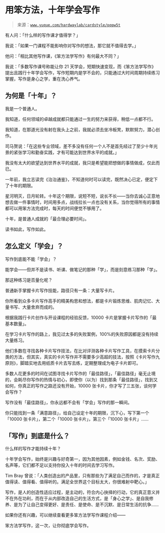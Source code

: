 # 用笨方法，十年学会写作

> 来源：[`www.yuque.com/hardwaylab/cardstyle/pqpw5t`](https://www.yuque.com/hardwaylab/cardstyle/pqpw5t)



有人问：「什么样的写作课才值得学？」 

我说：「如果一门课程不能影响你对写作的想法，那它就不值得去学。」 

他问：「相比其他写作课，《笨方法学写作》有何最大不同？」 

我说：「多数写作课号称能让你 21 天学会，短期快速变现，而《笨方法学写作》提出且践行十年学会写作，写作短期内是学不会的，只能通过大时间周期持续练习掌握，写作是身心之学，重在洗心养气。 

## 为何是「十年」？

 

我是一个普通人。 

我知道，任何领域的卓越成就都只能通过一生的努力来获得，稍低一点都不行。 

我知道，在那道光没有射在我头上之前，我就必须去坐冷板凳，默默努力，潜心创作。 

司马贺说：「在这些专业领域，差不多没有任何一个人不是首先经过了至少十年光景的紧张学习和勤奋实践，才有可能达到世界水平的成就。」 

我没有太大的欲望达到世界水平的成就，我只是希望能把想做的事情做成，仅此而已。 

一年前，我立志读完《治治通鉴》，不知道何时可以读完，既然决心已定，便定下了十年的期限。 

星河明灭，日月轮转。十年这个期限，说短不短，说长不长——当你去诚心正意地想去做一件事情时，时间用多点，战线拉长一点也没有关系，当你觉得所有的事情都可以用笨方法完成时，每天的时间便觉不够用了。 

十年，是普通人成就的「最合理必要时间」。 

读书如此，写作如此。 

## 怎么定义「学会」？

 

写作到底能不能「学会」？ 

能学会——但并不是读书、听课、做笔记的那种「学」，而是刻意练习那种「学」。 

那这种练习是否量化呢？ 

普通新手掌握卡片写作技能，路径只有一条：大量写卡片。 

你所看到众多卡片写作高手的精美构思和想法，都是卡片锻炼思维、肌肉记忆、大量书写、大量舍弃而成的。 

根据我践行卡片创作与开设课程的经验反馈，10000 卡片是掌握卡片写作的「最基本数量」。 

在学习卡片写作的路上，我见过太多的失败案例，100%的失败原因都是没有持续大量练习。 

他们多数在寻找各种卡片写作技法，在比对评测各种卡片写作工具，在摸索卡片分类的方法，但其实，真实的卡片写作并不需要多少高超的技法，按照《卡片写作九原则》，脚踏实地去用纸质卡片去写去练，定期整理成为电子卡片即可。 

多数人花更多的时间在试图寻找卡片写作的「最佳路径」，「最佳路径」毫无止境的，会耗尽你写作的热情与初心，即使你（以为）找到那条「最佳路径」，找到又如何，你真正的写作之路还没有开始，10000 张卡片，你才写了三五张，谈何学会写作？ 

写作没有「最佳路径」，你永远都不会有「学会」写作的那一瞬间。 

你只能找到一条「满意路径」，给自己设定十年的期限，沉下心，写下第一个「10000 张卡片」，第二个「10000 张卡片」，第三个「10000 张卡片」…… 

## 「写作」到底是什么？

 

什么样的写作才能持续十年？ 

十年学会写作，始终是兴趣与好奇第一，因为其他因素，例如金钱、名次、奖励、名声等，它们都不足以支持你投入十年的时间去学习写作。 

Tim Bray 曾说：「人类创造出的产品里，只有那些为了满足自己而作的，才是真正值得读、值得看、值得听的。满足全世界这个目标太大，你很难射中靶心。」 

写作，是人的创造性适应过程，是主动的，符合内心抉择的行动，它的真正意义并不在外在功利，而在于从内部改造自己的生活方式，是「身心之学」、是自我修养、是为了让自己变得更好、是责任、是使命、是不沉默、是日常生活的抗争…… <ne-hole id="u3a27883d" data-lake-id="u3a27883d">

如果你还有兴趣，可以继续查看更多笨方法学写作课程介绍—— 

笨方法学写作，这一次，让你彻底学会写作。</ne-hole>